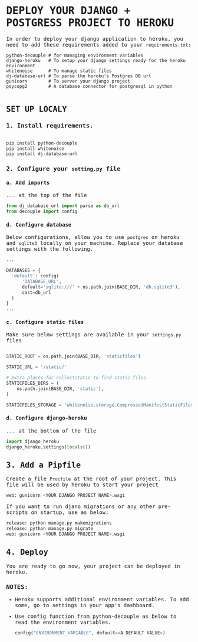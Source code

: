 <samp>

# DEPLOY YOUR DJANGO + POSTGRESS PROJECT TO HEROKU

In order to deploy your django application to heroku, you need to add these requirements added to your `requirements.txt`:
  
~~~~~
python-decouple # for managing environment variables
django-heroku   # To setup your django settings ready for the heroku environment 
whitenoise      # To manage static files
dj-database-url # To parse the heroku's Postgres DB url
gunicorn        # To server your django project
psycopg2        # A database connector for postgresql in python
  
~~~~~

## SET UP LOCALY
  
### 1.  Install requirements.

```bash

pip install python-decouple
pip install whitenoise
pip install dj-database-url

```
  
### 2.  Configure your `setting.py` file
  
#### a. Add imports
  ... at the top of the file
  ```python
  from dj_database_url import parse as db_url
  from decouple import config
  ```
  
#### d. Configure database
  Below configurations, allow you to use `postgres` on heroku and `sqlite3` locally on your machine. Replace your database settings with the following.
  ```python
  ...
  
  DATABASES = {
    'default': config(
        'DATABASE_URL',
        default='sqlite:///' + os.path.join(BASE_DIR, 'db.sqlite3'),
        cast=db_url
    )
  }
  ...
  ```

#### c. Configure static files
  Make sure below settings are available in your `settings.py` files
  ```python
  
  STATIC_ROOT = os.path.join(BASE_DIR, 'staticfiles')
  
  STATIC_URL = '/static/'

  # Extra places for collectstatic to find static files.
  STATICFILES_DIRS = (
      os.path.join(BASE_DIR, 'static'),
  )
  
  STATICFILES_STORAGE = 'whitenoise.storage.CompressedManifestStaticFilesStorage'
  
  ```
  
#### d. Configure django-heroku
  ... at the bottom of the file
  ```python
  import django_heroku
  django_heroku.settings(locals())
  ```
  
## 3. Add a Pipfile
  Create a file `Procfile` at the root of your project. This file will be used by heroku to start your project
  ```bash
  web: gunicorn <YOUR DJANGO PROJECT NAME>.wsgi
  ```
  
  If you want to run djano migrations or any other pre-scripts on startup, use as below;
  ```bash
  release: python manage.py makemigrations
  release: python manage.py migrate
  web: gunicorn <YOUR DJANGO PROJECT NAME>.wsgi
  ```
 
## 4. Deploy
  
  You are ready to go now, your project can be deployed in heroku. 

  ### NOTES:
  
  - Heroku supports additional environment variables. To add some, go to settings in your app's dashboard.
  
  - Use config function from python-decouple as below to read the environment variables.
  
    ```python
    config("ENVIRONMENT_VARIABLE", default=<A DEFAULT VALUE>)
    ```
  
</samp>
